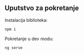 ## Uputstvo za pokretanje

Instalacija biblioteka:
```sh
npm i
```
Pokretanje u dev modu:
```sh
ng serve
```
